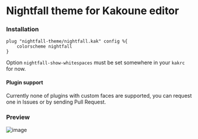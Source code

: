 # Nightfall theme for Kakoune editor

### Installation
```kak
plug "nightfall-theme/nightfall.kak" config %{
	colorscheme nightfall
}
```
Option `nightfall-show-whitespaces` must be set somewhere in your `kakrc` for now.

#### Plugin support
Currently none of plugins with custom faces are supported, you can request one in Issues or by sending Pull Request.

### Preview
![image](https://i.imgur.com/CBg8Zbv.png)
